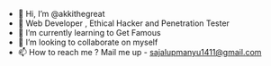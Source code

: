 - 👋 Hi, I’m @akkithegreat
- 👀 Web Developer , Ethical Hacker and Penetration Tester
- 🌱 I’m currently learning to Get Famous
- 💞️ I’m looking to collaborate on myself
- 📫 How to reach me ? Mail me up - sajalupmanyu1411@gmail.com

<!---
akkithegreat/akkithegreat is a ✨ special ✨ repository because its `README.md` (this file) appears on your GitHub profile.
You can click the Preview link to take a look at your changes.
--->
